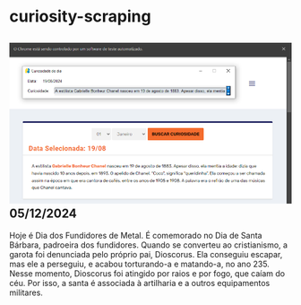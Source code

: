 # curiosity-scraping
![Budget](./execucao.png)
05/12/2024
-
Hoje é Dia dos Fundidores de Metal. É comemorado no Dia de Santa Bárbara, padroeira dos fundidores. Quando se converteu ao cristianismo, a garota foi denunciada pelo próprio pai, Dioscorus. Ela conseguiu escapar, mas ele a perseguiu, e acabou torturando-a e matando-a, no ano 235. Nesse momento, Dioscorus foi atingido por raios e por fogo, que caíam do céu. Por isso, a santa é associada à artilharia e a outros equipamentos militares.
